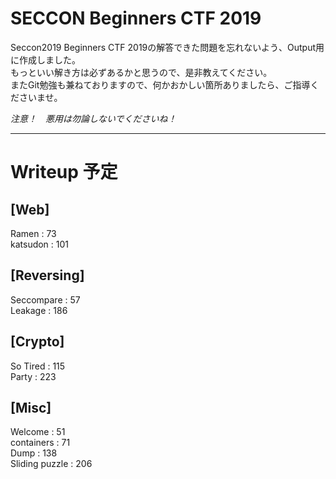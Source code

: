 # SECCON Beginners CTF 2019
Seccon2019 Beginners CTF 2019の解答できた問題を忘れないよう、Output用に作成しました。  
もっといい解き方は必ずあるかと思うので、是非教えてください。  
またGit勉強も兼ねておりますので、何かおかしい箇所ありましたら、ご指導くださいませ。  

*注意！　悪用は勿論しないでくださいね！*

---  
# Writeup 予定  
## [Web]  
Ramen : 73  
katsudon : 101  

## [Reversing]  
Seccompare : 57  
Leakage : 186  

## [Crypto]  
So Tired : 115  
Party : 223  

## [Misc]  
Welcome : 51  
containers : 71  
Dump : 138  
Sliding puzzle : 206  
